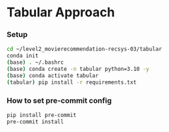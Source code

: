 # Tabular Approach

### Setup
```bash
cd ~/level2_movierecommendation-recsys-03/tabular
conda init
(base) . ~/.bashrc
(base) conda create -n tabular python=3.10 -y
(base) conda activate tabular
(tabular) pip install -r requirements.txt
```

### How to set pre-commit config

```bash
pip install pre-commit
pre-commit install
```